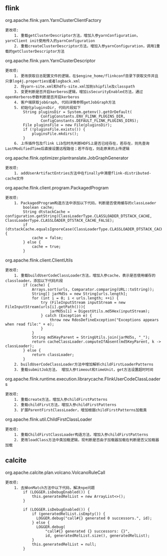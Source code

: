 
flink
----------------------
org.apache.flink.yarn.YarnClusterClientFactory

```
更改项:
    1. 重载getClusterDescriptor方法，增加入参yarnConfiguration，yarnClient init使用传入的yarnConfiguration
    2. 重载createClusterDescriptor方法，增加入参yarnConfiguration，调用1重载的getClusterDescriptor方法
```


org.apache.flink.yarn.YarnClusterDescriptor

```
更改项:
    1. 更改获取日志配置文件的逻辑，在$engine_home/flinkconf目录下获取文件并且只拿log4j.properties或者logback.xml
    2. 将yarn-site.xml和hdfs-site.xml加到shipfile及classpath
    3. 变更判断是否开启kerberos逻辑，增加isSecurityEnabled方法，通过openKerberos参数判断是否开启kerberos
    4. 客户端获取jobGraph, 代码详情参照getJobGraph方法
    5. 初始化pluginsDir, 代码片段如下
        String pluginsDir = System.getenv().getOrDefault(
    	        ConfigConstants.ENV_FLINK_PLUGINS_DIR,
    	        ConfigConstants.DEFAULT_FLINK_PLUGINS_DIRS);
    	File pluginsFile = new File(pluginsDir);
    	if (!pluginsFile.exists()) {
    	    pluginsFile.mkdirs();
        }
    6. 上传插件包及flink Lib包时先判断HDFS上是否已经存在，若存在，则先查询LastModifiedTime后直接设置远程路径；若不存在，则走原来的上传逻辑
```


org.apache.flink.optimizer.plantranslate.JobGraphGenerator

```
更改项:
    1. addUserArtifactEntries方法中在finally中清理flink-distributed-cache文件
```


org.apache.flink.client.program.PackagedProgram

```
更改项:
    1. PackagedProgram构造方法中添加以下代码，判断是否使用缓存的classLoader
        boolean cache;
        String dtstackCache = configuration.getString(ClassLoaderType.CLASSLOADER_DTSTACK_CACHE, ClassLoaderType.CLASSLOADER_DTSTACK_CACHE_FALSE);
        if (dtstackCache.equalsIgnoreCase(ClassLoaderType.CLASSLOADER_DTSTACK_CACHE_FALSE)){
        	cache = false;
        } else {
        	cache = true;
        }
```


org.apache.flink.client.ClientUtils

```
更改项:
    1. 重载buildUserCodeClassLoader方法，增加入参cache，表示是否使用缓存的classloader。添加以下代码片段
        if (cache) {
			Arrays.sort(urls, Comparator.comparing(URL::toString));
			String[] jarMd5s = new String[urls.length];
			for (int i = 0; i < urls.length; ++i) {
				try (FileInputStream inputStream = new FileInputStream(urls[i].getPath())){
					jarMd5s[i] = DigestUtils.md5Hex(inputStream);
				} catch (Exception e) {
					throw new RdosDefineException("Exceptions appears when read file:" + e);
				}
			}
			String md5KeyParent = StringUtils.join(jarMd5s, "_");
			return cacheClassLoader.computeIfAbsent(md5KeyParent, k -> classLoader);
		} else {
			return classLoader;
		}
    2. buildUserCodeClassLoader方法中增加解析childFirstLoaderPatterns
    3. 重载submitJob方法， 增加入参timeout和timeUnit，get方法设置超时时间
```


org.apache.flink.runtime.execution.librarycache.FlinkUserCodeClassLoaders

```
更改项:
    1. 重载create方法，增加入参childFirstPatterns
    2. 重载childFirst方法，增加入参childFirstPatterns
    3. 扩展ParentFirstClassLoader，增加根据childFirstPatterns加载类
```


org.apache.flink.util.ChildFirstClassLoader

```
更改项:
    1. 重载ChildFirstClassLoader构造方法，增加入参childFirstPatterns
    2. 更改loadClass方法中类加载逻辑，现判断是否由子加载器加载在判断是否父加载器加载
```

calcite
----------------------
org.apache.calcite.plan.volcano.VolcanoRuleCall
```
更改项:
    1. 去掉onMatch方法中以下代码，解决npe问题
        if (LOGGER.isDebugEnabled()) {
            this.generatedRelList = new ArrayList<>();
        }
        
        if (LOGGER.isDebugEnabled()) {
            if (generatedRelList.isEmpty()) {
              LOGGER.debug("call#{} generated 0 successors.", id);
            } else {
              LOGGER.debug(
                  "call#{} generated {} successors: {}",
                  id, generatedRelList.size(), generatedRelList);
            }
            this.generatedRelList = null;
        }
```